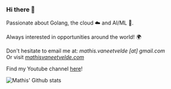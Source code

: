### Hi there 👋

Passionate about Golang, the cloud ☁️ and AI/ML 🤖.

Always interested in opportunities around the world! 🌍 

Don't hesitate to email me at: *mathis.vaneetvelde [at] gmail.com*  
Or visit *[mathisvaneetvelde.com](https://mathisvaneetvelde.com)*

Find my Youtube channel [here](https://youtube.com/c/mathisvaneetvelde)!

![Mathis' Github stats](https://github-readme-stats.vercel.app/api?username=mathisve&count_private=true)

